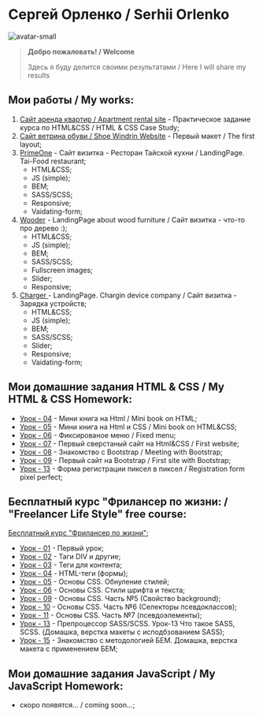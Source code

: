 # Сергей Орленко / Serhii Orlenko
![avatar-small](https://user-images.githubusercontent.com/57153786/86810656-6f5c8200-c07d-11ea-9839-c9671a1a0fbf.jpg)
> **Добро пожаловать! / Welcome**
>
> Здесь я буду делится своими результатами / Here I will share my results

## Мои работы / My works: 
1. [Сайт аренда квартир / Apartment rental site](https://grifano.github.io/my_works/flats_rents/) - Практическое задание курса по HTML&CSS / HTML & CSS Case Study;
2. [Сайт ветрина обуви / Shoe Windrin Website](https://grifano.github.io/my_works/be_original/) - Первый макет / The first layout;
3. [PrimeOne](https://grifano.github.io/PrimeOne/) - Сайт визитка - Ресторан Тайской кухни / LandingPage. Tai-Food restaurant;
    - HTML&CSS;
    - JS (simple);
    - BEM;
    - SASS/SCSS;
    - Responsive;
    - Vaidating-form;
4. [Wooder](https://grifano.github.io/wooder/) - LandingPage about wood furniture / Сайт визитка - что-то про дерево :);
    - HTML&CSS;
    - JS (simple);
    - BEM;
    - SASS/SCSS;
    - Fullscreen images;
    - Slider;
    - Responsive;
5. [Charger ](https://grifano.github.io/charger/) - LandingPage. Chargin device company / Сайт визитка - Зарядка устройств;
    - HTML&CSS;
    - JS (simple);
    - BEM;
    - SASS/SCSS;
    - Slider;
    - Responsive;
    - Vaidating-form;
## Мои домашние задания HTML & CSS / My HTML & CSS Homework:
- [Урок - 04](https://grifano.github.io/my_homeworks/glo_academy/L04/) - Мини книга на Html / Mini book on HTML;
- [Урок - 05](https://grifano.github.io/my_homeworks/glo_academy/L05/) - Мини книга на Html и CSS / Mini book on HTML&CSS;
- [Урок - 06](https://grifano.github.io/my_homeworks/glo_academy/L06/) - Фиксированое меню / Fixed menu;
- [Урок - 07](https://grifano.github.io/my_homeworks/glo_academy/L07/) - Первый сверстаный сайт на Html&CSS / First website;
- [Урок - 08](https://grifano.github.io/my_homeworks/glo_academy/L08/) - Знакомство с Bootstrap / Meeting with Bootstrap;
- [Урок - 09](https://grifano.github.io/my_homeworks/glo_academy/L09/) - Первый сайт на Bootstrap / First site with Bootstrap;
- [Урок - 13](https://grifano.github.io/my_homeworks/glo_academy/L13/) - Форма регистрации пиксел в пиксел / Registration form pixel perfect;

## Бесплатный курс "Фрилансер по жизни: / "Freelancer Life Style" free course:
[Бесплатный курс "Фрилансер по жизни"](https://www.youtube.com/watch?v=z3GS5oYGq5U&list=PLM6XATa8CAG4F9nAIYNS5oAiPotxwLFIr);
- [Урок - 01](https://grifano.github.io/my_homeworks/fls/01_my_first_project/my_first_project/) - Первый урок;
- [Урок - 02](https://grifano.github.io/my_homeworks/fls/02_html_tags_1/html_tags_1/) - Таги DIV и другие;
- [Урок - 03](https://grifano.github.io/my_homeworks/fls/03_html_tags_2/html_tags_2/) - Теги для контента;
- [Урок - 04](https://grifano.github.io/my_homeworks/fls/04_html_tags_3/html_tags_3/) - HTML-теги (формы);
- [Урок - 05](https://grifano.github.io/my_homeworks/fls/05_css_1/css_1/) - Основы CSS. Обнуление стилей;
- [Урок - 06](https://grifano.github.io/my_homeworks/fls/06_css_2/css_2/) - Основы CSS. Стили шрифта и текста;
- [Урок - 09](https://grifano.github.io/my_homeworks/fls/09_css_5/css_5/homework.html) - Основы CSS. Часть №5 (Свойство background);
- [Урок - 10](https://grifano.github.io/my_homeworks/fls/10_css_6/css_6/homework.html) - Основы CSS. Часть №6 (Селекторы псевдоклассов);
- [Урок - 11](https://grifano.github.io/my_homeworks/fls/11_css_7/css_7/homework.html) - Основы CSS. Часть №7 (псевдоэлементы);
- [Урок - 13](https://grifano.github.io/my_homeworks/fls/13_hellosass/hellosass/homework.html) - Препроцессор SASS/SCSS. Урок-13 Что такое SASS, SCSS. (Домашка, верстка макеты с исподбзованием SASS);
- [Урок - 15](https://grifano.github.io/my_homeworks/fls/15_bem/bem/homework.html) - Знакомство с методологией БЕМ. Домашка, верстка макета с применением БЕМ;

## Мои домашние задания JavaScript / My JavaScript Homework:
- скоро появятся... / coming soon...;

